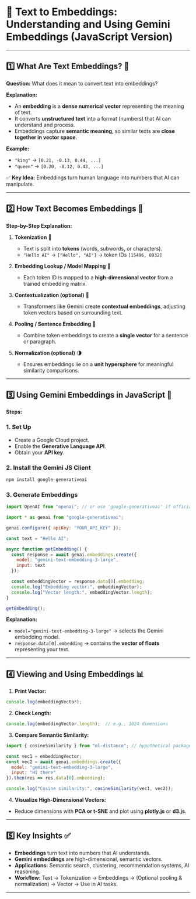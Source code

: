
# 🌟 **Text to Embeddings: Understanding and Using Gemini Embeddings (JavaScript Version)**

---

## **1️⃣ What Are Text Embeddings?** 🧮

**Question:** What does it mean to convert text into embeddings?

**Explanation:**

* An **embedding** is a **dense numerical vector** representing the meaning of text.
* It converts **unstructured text** into a format (numbers) that AI can understand and process.
* Embeddings capture **semantic meaning**, so similar texts are **close together in vector space**.

**Example:**

* `"king"` → `[0.21, -0.13, 0.44, ...]`
* `"queen"` → `[0.20, -0.12, 0.43, ...]`

✅ **Key Idea:** Embeddings turn human language into numbers that AI can manipulate.

---

## **2️⃣ How Text Becomes Embeddings** 🔄

**Step-by-Step Explanation:**

1. **Tokenization** 🔡

   * Text is split into **tokens** (words, subwords, or characters).
   * `"Hello AI"` → `["Hello", "AI"]` → token IDs `[15496, 8932]`

2. **Embedding Lookup / Model Mapping** 🧮

   * Each token ID is mapped to a **high-dimensional vector** from a trained embedding matrix.

3. **Contextualization (optional)** 🔄

   * Transformers like Gemini create **contextual embeddings**, adjusting token vectors based on surrounding text.

4. **Pooling / Sentence Embedding** 📝

   * Combine token embeddings to create a **single vector** for a sentence or paragraph.

5. **Normalization (optional)** 🌗

   * Ensures embeddings lie on a **unit hypersphere** for meaningful similarity comparisons.

---

## **3️⃣ Using Gemini Embeddings in JavaScript** 🤖

**Steps:**

### 1. Set Up

* Create a Google Cloud project.
* Enable the **Generative Language API**.
* Obtain your **API key**.

### 2. Install the Gemini JS Client

```bash
npm install google-generativeai
```

### 3. Generate Embeddings

```javascript
import OpenAI from "openai"; // or use 'google-generativeai' if official library

import * as genai from "google-generativeai";

genai.configure({ apiKey: "YOUR_API_KEY" });

const text = "Hello AI";

async function getEmbedding() {
  const response = await genai.embeddings.create({
    model: "gemini-text-embedding-3-large",
    input: text
  });

  const embeddingVector = response.data[0].embedding;
  console.log("Embedding vector:", embeddingVector);
  console.log("Vector length:", embeddingVector.length);
}

getEmbedding();
```

**Explanation:**

* `model="gemini-text-embedding-3-large"` → selects the Gemini embedding model.
* `response.data[0].embedding` → contains the **vector of floats** representing your text.

---

## **4️⃣ Viewing and Using Embeddings** 📊

1. **Print Vector:**

```javascript
console.log(embeddingVector);
```

2. **Check Length:**

```javascript
console.log(embeddingVector.length);  // e.g., 1024 dimensions
```

3. **Compare Semantic Similarity:**

```javascript
import { cosineSimilarity } from "ml-distance"; // hypothetical package

const vec1 = embeddingVector;
const vec2 = await genai.embeddings.create({
  model: "gemini-text-embedding-3-large",
  input: "Hi there"
}).then(res => res.data[0].embedding);

console.log("Cosine similarity:", cosineSimilarity(vec1, vec2));
```

4. **Visualize High-Dimensional Vectors:**

* Reduce dimensions with **PCA or t-SNE** and plot using **plotly.js** or **d3.js**.

---

## **5️⃣ Key Insights** ✅

* **Embeddings** turn text into numbers that AI understands.
* **Gemini embeddings** are high-dimensional, semantic vectors.
* **Applications:** Semantic search, clustering, recommendation systems, AI reasoning.
* **Workflow:** Text → Tokenization → Embeddings → (Optional pooling & normalization) → Vector → Use in AI tasks.

---